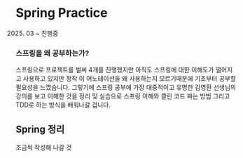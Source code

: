 # Spring Practice
2025. 03 ~ 진행중
### 스프링을 왜 공부하는가?
스프링으로 프로젝트를 벌써 4개를 진행했지만 아직도 스프링에 대한 이해도가 떨어지고 사용하고 있지만 정작 이 어노테이션을 왜 사용하는지 모르기때문에 기초부터 공부할 필요성을 느꼈습니다.
그렇기에 스프링 공부에 가장 대중적이고 유명한 김영환 선생님의 강의를 보고 이해한 것을 정리 및 실습으로 스프링 이해와 클린 코드 짜는 방법 그리고 TDD로 하는 방식을 배워나갈 겁니다.

## Spring 정리
조금씩 작성해 나갈 것

